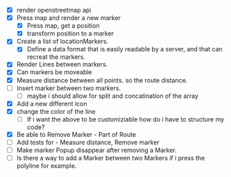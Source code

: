 


- [X] render openstreetmap api
- [X] Press map and render a new marker
    - [X] Press map, get a position
    - [X] transform position to a marker
- [X] Create a list of locationMarkers.
    - [X] Define a data format that is easily readable by a server, and that can recreat the markers.
- [X] Render Lines between markers.
- [X] Can markers be moveable
- [X] Measure distance between all points. so the route distance.
- [ ] Insert marker between two markers. 
    - [ ] maybe i should allow for split and concatination of the array
- [X] Add a new different icon
- [X] change the color of the line
    - [ ] If i want the above to be customiziable how do i have to structure my code?
- [X] Be able to Remove Marker - Part of Route
- [ ] Add tests for - Measure distance, Remove marker
- [ ] Make marker Popup disappear after removing a Marker.
- [ ] Is there a way to add a Marker between two Markers if i press the polyline for example.

